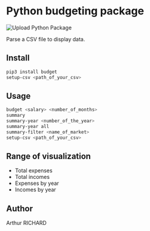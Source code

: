 # Python budgeting package
![Upload Python Package](https://github.com/arthuRHD/budget/workflows/Upload%20Python%20Package/badge.svg)

Parse a CSV file to display data.

## Install

```sh
pip3 install budget
setup-csv <path_of_your_csv>
```

## Usage

```sh
budget <salary> <number_of_months>
summary
summary-year <number_of_the_year>
summary-year all
summary-filter <name_of_market>
setup-csv <path_of_your_csv>
```

## Range of visualization

- Total expenses
- Total incomes
- Expenses by year
- Incomes by year

## Author

Arthur RICHARD
